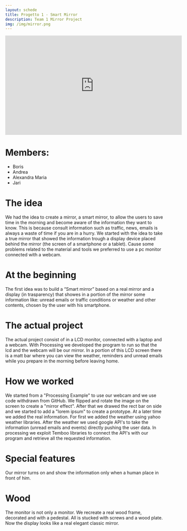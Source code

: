 ```yaml
---
layout: schede
title: Progetto 1 - Smart Mirror
description: Team 1 Mirror Project
img: /img/mirror.png
---
```


<iframe width="560" height="315" src="https://www.youtube.com/embed/sFLSW7CRalg" frameborder="0" allowfullscreen></iframe>

# Members: 
- Boris
- Andrea
- Alexandra Maria
- Jari


# The idea
We had the idea to create a mirror, a smart mirror, to allow the users to save time in the morning and become aware of  the information they want to know.
This is because consult information such as traffic, news, emails is always a waste of time if you are in a hurry.
We started with the idea to take a true mirror that showed the information trough a display device placed behind the mirror (the screen of a smartphone or a tablet).
Cause some problems related to the material and tools we preferred to use a pc monitor connected with a webcam.

# At the beginning
The first idea was to build a “Smart mirror” based on a real mirror and a display (in trasparency) that showes in a portion of the mirror some information like: unread emails or traffic conditions or weather and other contents, chosen by the user with his smartphone.

# The actual project
The actual project consist of in a LCD monitor, connected with a laptop and a webcam.
With Processing we developed the program to run so that the lcd and the webcam will be our mirror.
In a portion of this LCD screen there is a matt bar where you can view the weather, reminders and unread emails while you prepare in the morning before leaving home.

# How we worked
We started from a "Processing Example" to use our webcam and we use code withdrawn from GitHub.
We flipped and rotate the image on the screen to create a "mirror effect".
After that we drawed the rect bar on side and we started to add a "lorem ipsum" to create a prototype.
At a later time we added the real information. 
For first we added the weather using yahoo weather libraries.
After the weather we used google API's to take the information (unread emails and events) directly pushing the user data.
In processing we exploit Temboo libraries to connect the API's with our program and retrieve all the requested information.

# Special features
Our mirror turns on and show the information only when a human place in front of him.

# Wood
The monitor is not only a monitor. We recreate a real wood frame, decorated and with a pedestal.
All is stucked with screws and a wood plate.
Now the display looks like a real elegant classic mirror.


